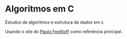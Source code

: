 # Algoritmos em C

Estudos de algoritmos e estrutura de dados em c.

Usando o site do [Paulo Feofiloff](https://www.ime.usp.br/~pf/algoritmos/index.html) como referência principal.

